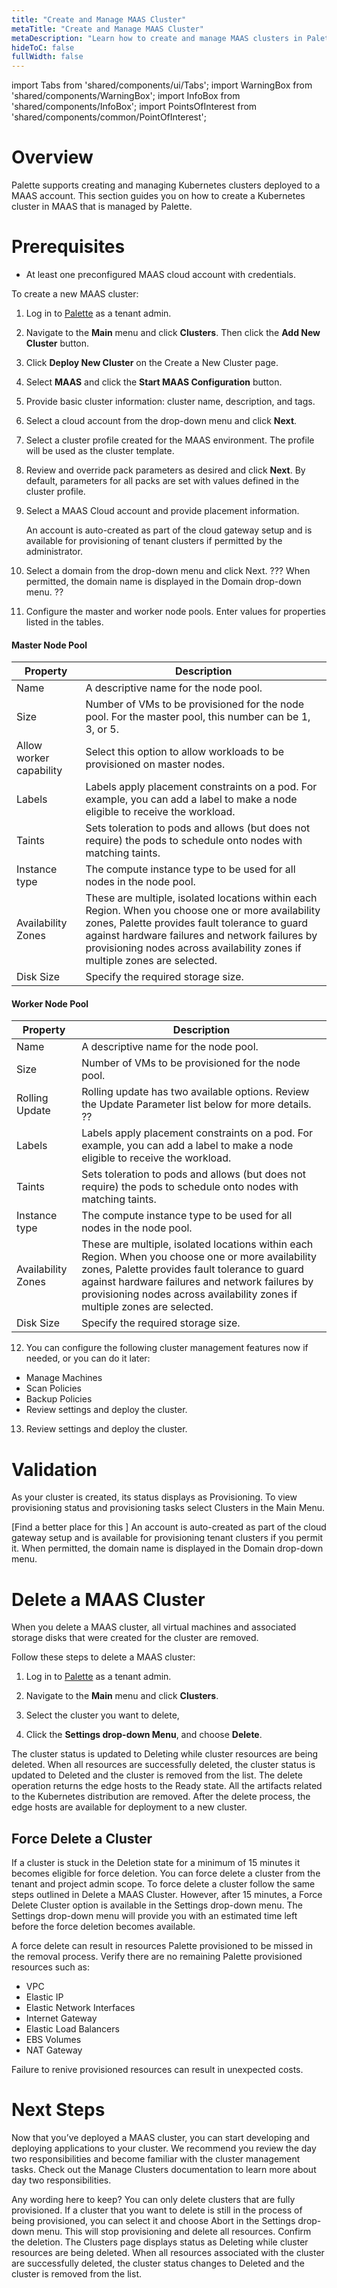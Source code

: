 ```yaml
---
title: "Create and Manage MAAS Cluster"
metaTitle: "Create and Manage MAAS Cluster"
metaDescription: "Learn how to create and manage MAAS clusters in Palette."
hideToC: false
fullWidth: false
---
```


import Tabs from 'shared/components/ui/Tabs';
import WarningBox from 'shared/components/WarningBox';
import InfoBox from 'shared/components/InfoBox';
import PointsOfInterest from 'shared/components/common/PointOfInterest';

# Overview 

Palette supports creating and managing Kubernetes clusters deployed to a MAAS account. This section guides you on how to create a Kubernetes cluster in MAAS that is managed by Palette.

# Prerequisites

- At least one preconfigured MAAS cloud account with credentials.

To create a new MAAS cluster:

1. Log in to [Palette](https://console.spectrocloud.com) as a tenant admin.

2. Navigate to the **Main** menu and click **Clusters**. Then click the **Add New Cluster** button.

3. Click **Deploy New Cluster** on the Create a New Cluster page. 

4. Select **MAAS** and click the **Start MAAS Configuration** button.

5. Provide basic cluster information: cluster name, description, and tags.

6. Select a cloud account from the drop-down menu and click **Next**.

7. Select a cluster profile created for the MAAS environment. The profile will be used as the cluster template.

8. Review and override pack parameters as desired and click **Next**. By default, parameters for all packs are set with values defined in the cluster profile.

9. Select a MAAS Cloud account and provide placement information.

    An account is auto-created as part of the cloud gateway setup and is available for provisioning of tenant clusters if permitted by the administrator.

10. Select a domain from the drop-down menu and click Next. ??? When permitted, the domain name is displayed in the Domain drop-down menu. ??

11. Configure the master and worker node pools. Enter values for properties listed in the tables.

#### Master Node Pool

| Property | Description |
|-----------|-------------|
| Name | A descriptive name for the node pool. |
| Size | Number of VMs to be provisioned for the node pool. For the master pool, this number can be 1, 3, or 5. |
| Allow worker capability | Select this option to allow workloads to be provisioned on master nodes. |
| Labels | Labels apply placement constraints on a pod. For example, you can add a label to make a node eligible to receive the workload. |
| Taints | Sets toleration to pods and allows (but does not require) the pods to schedule onto nodes with matching taints. |
| Instance type | The compute instance type to be used for all nodes in the node pool. |
| Availability Zones | These are multiple, isolated locations within each Region. When you choose one or more availability zones, Palette provides fault tolerance to guard against hardware failures and network failures by provisioning nodes across availability zones if multiple zones are selected. |
| Disk Size | Specify the required storage size. |


#### Worker Node Pool

| Property | Description |
|-----------|-------------|
| Name | A descriptive name for the node pool. |
| Size | Number of VMs to be provisioned for the node pool.|
| Rolling Update | Rolling update has two available options. Review the Update Parameter list below for more details. ?? |
| Labels | Labels apply placement constraints on a pod. For example, you can add a label to make a node eligible to receive the workload. |
| Taints | Sets toleration to pods and allows (but does not require) the pods to schedule onto nodes with matching taints. |
| Instance type | The compute instance type to be used for all nodes in the node pool. |
| Availability Zones | These are multiple, isolated locations within each Region. When you choose one or more availability zones, Palette provides fault tolerance to guard against hardware failures and network failures by provisioning nodes across availability zones if multiple zones are selected. |
| Disk Size | Specify the required storage size. |


12. You can configure the following cluster management features now if needed, or you can do it later:

- Manage Machines
- Scan Policies
- Backup Policies
- Review settings and deploy the cluster. 

13. Review settings and deploy the cluster. 


# Validation

As your cluster is created, its status displays as Provisioning. To view provisioning status and provisioning tasks select Clusters in the Main Menu.



[Find a better place for this ] An account is auto-created as part of the cloud gateway setup and is available for provisioning tenant clusters if you permit it. When permitted, the domain name is displayed in the Domain drop-down menu.

# Delete a MAAS Cluster

When you delete a MAAS cluster, all virtual machines and associated storage disks that were created for the cluster are removed. 

Follow these steps to delete a MAAS cluster:

1. Log in to [Palette](https://console.spectrocloud.com) as a tenant admin.

2. Navigate to the **Main** menu and click **Clusters**. 
3. Select the cluster you want to delete,
4. Click the **Settings drop-down Menu**, and choose **Delete**.

The cluster status is updated to Deleting while cluster resources are being deleted. When all resources are successfully deleted, the cluster status is updated to Deleted and the cluster is removed from the list. The delete operation returns the edge hosts to the Ready state. All the artifacts related to the Kubernetes distribution are removed. After the delete process, the edge hosts are available for deployment to a new cluster.


## Force Delete a Cluster

If a cluster is stuck in the Deletion state for a minimum of 15 minutes it becomes eligible for force deletion. You can force delete a cluster from the tenant and project admin scope. To force delete a cluster follow the same steps outlined in Delete a MAAS Cluster. However, after 15 minutes, a Force Delete Cluster option is available in the Settings drop-down menu. The Settings drop-down menu will provide you with an estimated time left before the force deletion becomes available.

<InfoBox>
A force delete can result in resources Palette provisioned to be missed in the removal process. Verify there are no remaining Palette provisioned resources such as:

- VPC
- Elastic IP
- Elastic Network Interfaces
- Internet Gateway
- Elastic Load Balancers
- EBS Volumes
- NAT Gateway

Failure to renive provisioned resources can result in unexpected costs.
</InfoBox>

# Next Steps

Now that you’ve deployed a MAAS cluster, you can start developing and deploying applications to your cluster. We recommend you review the day two responsibilities and become familiar with the cluster management tasks. Check out the Manage Clusters documentation to learn more about day two responsibilities.


<InfoBox> Any wording here to keep? 
You can only delete clusters that are fully provisioned. If a cluster that you want to delete is still in the process of being provisioned, you can select it and choose Abort in the Settings drop-down menu. This will stop provisioning and delete all resources.
Confirm the deletion.
The Clusters page displays status as Deleting while cluster resources are being deleted. When all resources associated with the cluster are successfully deleted, the cluster status changes to Deleted and the cluster is removed from the list.
